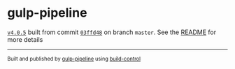 # gulp-pipeline

[`v4.0.5`](../../releases/tag/v4.0.5) built from commit [`03ffd48`](../../commit/03ffd48792fa7ef968ef4105d22d699b74814943) on branch `master`. See the [README](../..) for more details

---
<sup>Built and published by [gulp-pipeline](https://github.com/alienfast/gulp-pipeline) using [build-control](https://github.com/alienfast/build-control)</sup>
